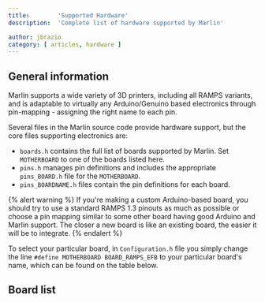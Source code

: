 ```yaml
---
title:        'Supported Hardware'
description:  'Complete list of hardware supported by Marlin'

author: jbrazio
category: [ articles, hardware ]
---
```


## General information
Marlin supports a wide variety of 3D printers, including all RAMPS variants, and is adaptable to virtually any Arduino/Genuino based electronics through pin-mapping - assigning the right name to each pin.

Several files in the Marlin source code provide hardware support, but the core files supporting electronics are:

 - `boards.h` contains the full list of boards supported by Marlin. Set `MOTHERBOARD` to one of the boards listed here.
 - `pins.h` manages pin definitions and includes the appropriate `pins_BOARD.h` file for the `MOTHERBOARD`.
 - `pins_BOARDNAME.h` files contain the pin definitions for each board.

{% alert warning %}
If you're making a custom Arduino-based board, you should try to use a standard RAMPS 1.3 pinouts as much as possible or choose a pin mapping similar to some other board having good Arduino and Marlin support. The closer a new board is like an existing board, the easier it will be to integrate.
{% endalert %}

To select your particular board, in `Configuration.h` file you simply change the line `#define MOTHERBOARD BOARD_RAMPS_EFB` to your particular board's name, which can be found on the table below.

## Board list

<table id="board_list" class="table table-condensed table-striped"></table>
<script type="text/javascript">
  head.ready("sheetrock.min.js", function() {
    // Load an entire worksheet.
    $('#board_list').sheetrock({
      url: "https://docs.google.com/spreadsheets/d/" +
        "1K4e1GaA4xuNfUGyIw57vxPGuUzQSv5wktTQBHdCVCKU#gid=525308416",
    });
  });
</script>
